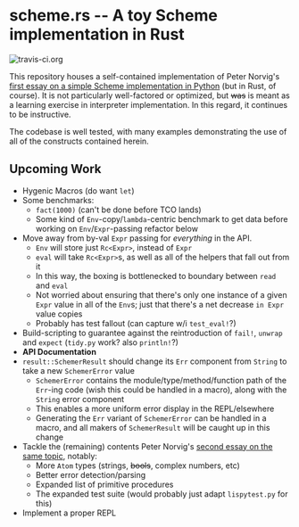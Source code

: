 # scheme.rs -- A toy Scheme implementation in Rust

![travis-ci.org](https://travis-ci.org/olsonjeffery/schemers.svg?branch=master)

This repository houses a self-contained implementation of Peter Norvig's [first essay on a simple Scheme implementation in Python][Norvig1] (but in Rust, of course). It is not particularly well-factored or optimized, but <s>was</s> is meant as a learning exercise in interpreter implementation. In this regard, it continues to be instructive.

The codebase is well tested, with many examples demonstrating the use of all of the constructs contained herein.

## Upcoming Work

* Hygenic Macros (do want `let`)
* Some benchmarks:
  * `fact(1000)` (can't be done before TCO lands)
  * Some kind of `Env`-copy/`lambda`-centric benchmark to get data before working on `Env`/`Expr`-passing refactor below
* Move away from by-val `Expr` passing for *everything* in the API.
  * `Env` will store just `Rc<Expr>`, instead of `Expr`
  * `eval` will take `Rc<Expr>`s, as well as all of the helpers that fall out from it
  * In this way, the boxing is bottlenecked to boundary between `read` and `eval`
  * Not worried about ensuring that there's only one instance of a given `Expr` value in all of the `Env`s; just that there's a net decrease `in Expr` value copies
  * Probably has test fallout (can capture w/i `test_eval!`?)
* Build-scripting to guarantee against the reintroduction of `fail!`, `unwrap` and `expect` (`tidy.py` work? also `println!`?)
* __API Documentation__
* `result::SchemerResult` should change its `Err` component from `String` to take a new `SchemerError` value
  * `SchemerError` contains the module/type/method/function path of the `Err`-ing code (wish this could be handled in a macro), along with the `String` error component
  * This enables a more uniform error display in the REPL/elsewhere
  * Generating the `Err` variant of `SchemerError` can be handled in a macro, and all makers of `SchemerResult` will be caught up in this change
* Tackle the (remaining) contents Peter Norvig's [second essay on the same topic][Norvig2], notably:
  * More `Atom` types (strings, <s>bools</s>, complex numbers, etc)
  * Better error detection/parsing
  * Expanded list of primitive procedures
  * The expanded test suite (would probably just adapt `lispytest.py` for this)
* Implement a proper REPL

[Norvig1]: http://norvig.com/lispy.html "(How to Write a (Lisp) Interpreter (in Python))"
[Norvig2]: http://norvig.com/lispy2.html "(An ((Even Better) Lisp) Interpreter (in Python))"

